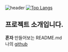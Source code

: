 ![header](https://capsule-render.vercel.app/api?type=rounded&color=random&height=200&section=header&text=practice&fontSize=90)
[![Top Langs](https://github-readme-stats.vercel.app/api/top-langs/?username=picket115)](https://github.com/picket115/github-readme-stats)
## 프로젝트 소개입니다.

**혼자** 만들어보는 README.md <br>
나의 [github](https://github.com/picket115)

